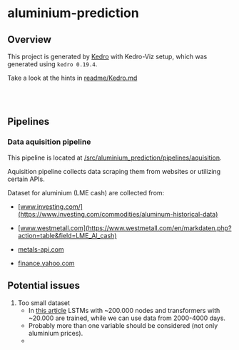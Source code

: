 # aluminium-prediction

## Overview

This project is generated by [Kedro](https://docs.kedro.org) with Kedro-Viz setup, which was generated using `kedro 0.19.4`.

Take a look at the hints in [readme/Kedro.md](https://github.com/KKobuszewski/aluminium-prediction/blob/main/readme/Kedro.md)
 




<br>
<br>


## Pipelines

### Data aquisition pipeline

This pipeline is located at [/src/aluminium_prediction/pipelines/aquisition](https://github.com/KKobuszewski/aluminium-prediction/tree/main/src/aluminium_prediction/pipelines/aquisition).

Aquisition pipeline collects data scraping them from websites or utilizing certain APIs.

Dataset for aluminium (LME cash) are collected from:

* [www.investing.com/](https://www.investing.com/commodities/aluminum-historical-data)

* [www.westmetall.com](https://www.westmetall.com/en/markdaten.php?action=table&field=LME_Al_cash)

* [metals-api.com](https://metals-api.com/documentation)

* [finance.yahoo.com](https://finance.yahoo.com)



## Potential issues

1. Too small dataset
    * In [this article](https://medium.com/@mskmay66/transformers-vs-lstm-for-stock-price-time-series-prediction-3a26fcc1a782) LSTMs with ~200.000 nodes and transformers with ~20.000 are trained, while we can use data from 2000-4000 days.
    * Probably more than one variable should be considered (not only aluminium prices).
    * 
